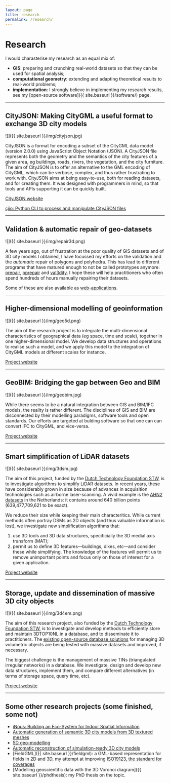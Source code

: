 ```yaml
---
layout: page
title: research
permalink: /research/
---
```


# Research 

I would charasterise my research as an equal mix of:

  - __GIS__: preparing and crunching real-world datasets so that they can be used for spatial analysis;
  - __computational geometry__: extending and adapting theoretical results to real-world problems;
  - __implementation__: I strongly believe in implementing my research results, see my [open-source software]({{ site.baseurl }}/software/) page.



- - -

## CityJSON: Making CityGML a useful format to exchange 3D city models

![]({{ site.baseurl }}/img/cityjson.jpg)

CityJSON is a format for encoding a subset of the CityGML data model (version 2.0.0) using JavaScript Object Notation (JSON). A CityJSON file represents both the geometry and the semantics of the city features of a given area, eg buildings, roads, rivers, the vegetation, and the city furniture.
The aim of CityJSON is to offer an alternative to the GML encoding of CityGML, which can be verbose, complex, and thus rather frustrating to work with. 
CityJSON aims at being easy-to-use, both for reading datasets, and for creating them. 
It was designed with programmers in mind, so that tools and APIs supporting it can be quickly built.

<a href="https://cityjson.org"><i class="fa fa-external-link"></i> CityJSON website</a>

<a href="https://github.com/tudelft3d/cjio"><i class="fa fa-external-link"></i> cjio: Python CLI to process and manipulate CityJSON files</a>

- - -

## Validation & automatic repair of geo-datasets

![]({{ site.baseurl }}/img/repair3d.png)

A few years ago, out of frustration at the poor quality of GIS datasets and of 3D city models I obtained, I have focussed my efforts on the validation and the *automatic* repair of polygons and polyhedra. This has lead to different programs that have matured enough to not be called prototypes anymore: [prepair](https://github.com/tudelft3d/prepair), [pprepair](https://github.com/tudelft3d/pprepair) and [val3dity](https://github.com/tudelft3d/val3dity). 
I hope these will help practitioners who often spend hundreds of hours manually repairing their datasets. 

Some of these are also available as [web-applications](http://geovalidation.bk.tudelft.nl).


- - -

## Higher-dimensional modelling of geoinformation

![]({{ site.baseurl }}/img/geo5d.png)

The aim of the research project is to integrate the multi-dimensional characteristics of geographical data (eg space, time and scale), together in one higher-dimensional model. We develop data structures and operations to realise such a model, and we apply this model to the integration of CityGML models at different scales for instance.

<a href="https://3d.bk.tudelft.nl/projects/umnd/"><i class="fa fa-external-link"></i> Project website</a>

- - -

## GeoBIM: Bridging the gap between Geo and BIM

![]({{ site.baseurl }}/img/geobim.jpg)

While there seems to be a natural integration between GIS and BIM/IFC models, the reality is rather different. 
The disciplines of GIS and BIM are disconnected by their modelling paradigms, software tools and open standards.
Our efforts are targeted at bulding software so that one can can convert IFC to CityGML, and vice-versa.

<a href="https://3d.bk.tudelft.nl/projects/geobim/"><i class="fa fa-external-link"></i> Project website</a>

- - -

## Smart simplification of LiDAR datasets

![]({{ site.baseurl }}/img/3dsm.jpg)

The aim of this project, funded by the [Dutch Technology Foundation STW](http://www.stw.nl), is to investigate algorithms to simplify LiDAR datasets. 
In recent years, these have considerably grown in size because of advances in acquisition technologies such as airborne laser-scanning. 
A vivid example is the [AHN2 datasets](http://www.ahn.nl) in the Netherlands: it contains around 640 billion points (639,477,709,621 to be exact). 

We reduce their size while keeping their main characteritics. 
While current methods often portray DSMs as 2D objects (and thus valuable information is lost), we investigate new simplification algorithms that:

  1. use 3D tools and 3D data structures, specificially the 3D medial axis transform (MAT);
  2. permit us to define 3D features—buildings, dikes, etc—and consider these while simplifying. The knowledge of the features will permit us to remove unimportant points and focus only on those of interest for a given application.

<a href="https://3d.bk.tudelft.nl/projects/3dsm/"><i class="fa fa-external-link"></i> Project website</a>


- - -

## Storage, update and dissemination of massive 3D city objects

![]({{ site.baseurl }}/img/3d4em.png)

The aim of this research project, also funded by the [Dutch Technology Foundation STW](http://www.stw.nl), is to investigate and develop methods to efficiently store and maintain 3DTOP10NL in a database, and to disseminate it to practitioners.
The [existing open-source database solutions](http://www.3dcitydb.org) for managing 3D volumetric objects are being tested with massive datasets and improved, if necessary.

The biggest challenge is the management of massive TINs (triangulated irregular networks) in a database.
We investigate, design and develop new data structures, implement them, and compare different alternatives (in terms of storage space, query time, etc).

<a href="https://3d4em.netlify.app/"><i class="fa fa-external-link"></i> Project website</a>

- - - 

## Some other research projects (some finished, some not)

  - [iNous: Building an Eco-System for Indoor Spatial Information](https://3d.bk.tudelft.nl/projects/inous/)
  - [Automatic generation of semantic 3D city models from 3D textured meshes](https://3d.bk.tudelft.nl/projects/mesh2lod/)
  - [5D geo-modelling](https://3d.bk.tudelft.nl/projects/geo5d/)
  - [Automatic reconstruction of simulation-ready 3D city models](https://3d.bk.tudelft.nl/projects/simwind/)
  - [FieldGML]({{ site.baseurl }}/fieldgml): a GML-based representation for fields in 2D and 3D, my attempt at improving [ISO19123, the standard for coverages](http://www.iso.org/iso/catalogue_detail.htm?csnumber=40121)
  - [Modelling geoscientific data with the 3D Voronoi diagram]({{ site.baseurl }}/phdthesis): my PhD thesis on the topic.